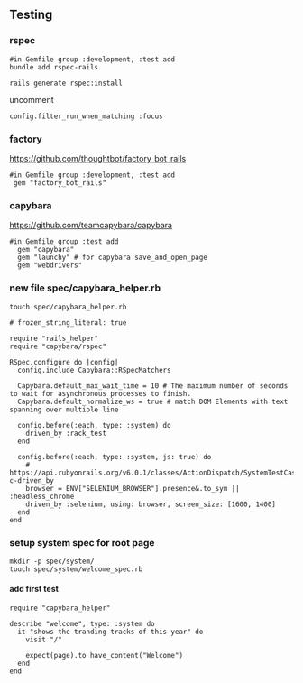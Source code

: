 ## Testing

### rspec

```
#in Gemfile group :development, :test add 
bundle add rspec-rails

rails generate rspec:install
```

uncomment 

```
config.filter_run_when_matching :focus
```

### factory 

https://github.com/thoughtbot/factory_bot_rails
```
#in Gemfile group :development, :test add 
 gem "factory_bot_rails"
```

### capybara 
https://github.com/teamcapybara/capybara

```
#in Gemfile group :test add 
  gem "capybara"
  gem "launchy" # for capybara save_and_open_page
  gem "webdrivers"
```

### new file spec/capybara_helper.rb

```
touch spec/capybara_helper.rb
```

```
# frozen_string_literal: true

require "rails_helper"
require "capybara/rspec"

RSpec.configure do |config|
  config.include Capybara::RSpecMatchers

  Capybara.default_max_wait_time = 10 # The maximum number of seconds to wait for asynchronous processes to finish.
  Capybara.default_normalize_ws = true # match DOM Elements with text spanning over multiple line

  config.before(:each, type: :system) do
    driven_by :rack_test
  end

  config.before(:each, type: :system, js: true) do
    # https://api.rubyonrails.org/v6.0.1/classes/ActionDispatch/SystemTestCase.html#method-c-driven_by
    browser = ENV["SELENIUM_BROWSER"].presence&.to_sym || :headless_chrome
    driven_by :selenium, using: browser, screen_size: [1600, 1400]
  end
end

```

### setup system spec for root page

```
mkdir -p spec/system/
touch spec/system/welcome_spec.rb
```

#### add first test

```
require "capybara_helper"

describe "welcome", type: :system do
  it "shows the tranding tracks of this year" do
    visit "/"

    expect(page).to have_content("Welcome")
  end
end
```
